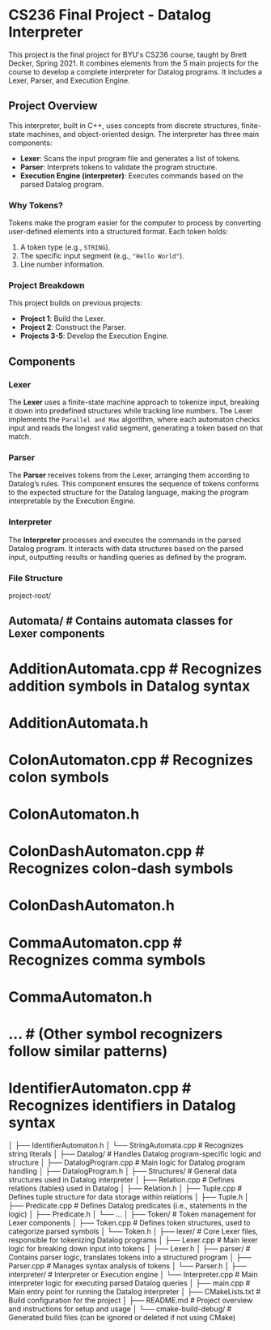 # CS236 Final Project - Datalog Interpreter

This project is the final project for BYU's CS236 course, taught by Brett Decker, Spring 2021. It combines elements from the 5 main projects for the course to develop a complete interpreter for Datalog programs. It includes a Lexer, Parser, and Execution Engine.

## Project Overview

This interpreter, built in C++, uses concepts from discrete structures, finite-state machines, and object-oriented design. The interpreter has three main components:

- **Lexer**: Scans the input program file and generates a list of tokens.
- **Parser**: Interprets tokens to validate the program structure.
- **Execution Engine (interpreter)**: Executes commands based on the parsed Datalog program.

### Why Tokens?

Tokens make the program easier for the computer to process by converting user-defined elements into a structured format. Each token holds:
1. A token type (e.g., `STRING`).
2. The specific input segment (e.g., `"Hello World"`).
3. Line number information.

### Project Breakdown

This project builds on previous projects:
- **Project 1**: Build the Lexer.
- **Project 2**: Construct the Parser.
- **Projects 3-5**: Develop the Execution Engine.

## Components

### Lexer
The **Lexer** uses a finite-state machine approach to tokenize input, breaking it down into predefined structures while tracking line numbers. The Lexer implements the `Parallel and Max` algorithm, where each automaton checks input and reads the longest valid segment, generating a token based on that match.

### Parser
The **Parser** receives tokens from the Lexer, arranging them according to Datalog’s rules. This component ensures the sequence of tokens conforms to the expected structure for the Datalog language, making the program interpretable by the Execution Engine.

### Interpreter
The **Interpreter** processes and executes the commands in the parsed Datalog program. It interacts with data structures based on the parsed input, outputting results or handling queries as defined by the program.

### File Structure
project-root/
## Automata/                           # Contains automata classes for Lexer components
# AdditionAutomata.cpp            # Recognizes addition symbols in Datalog syntax
# AdditionAutomata.h
# ColonAutomaton.cpp              # Recognizes colon symbols
# ColonAutomaton.h
# ColonDashAutomaton.cpp          # Recognizes colon-dash symbols
# ColonDashAutomaton.h
# CommaAutomaton.cpp              # Recognizes comma symbols
# CommaAutomaton.h
# ...                             # (Other symbol recognizers follow similar patterns)
# IdentifierAutomaton.cpp         # Recognizes identifiers in Datalog syntax
│   ├── IdentifierAutomaton.h
│   └── StringAutomata.cpp              # Recognizes string literals
│
├── Datalog/                            # Handles Datalog program-specific logic and structure
│   ├── DatalogProgram.cpp              # Main logic for Datalog program handling
│   ├── DatalogProgram.h
│
├── Structures/                         # General data structures used in Datalog interpreter
│   ├── Relation.cpp                    # Defines relations (tables) used in Datalog
│   ├── Relation.h
│   ├── Tuple.cpp                       # Defines tuple structure for data storage within relations
│   ├── Tuple.h
│   ├── Predicate.cpp                   # Defines Datalog predicates (i.e., statements in the logic)
│   ├── Predicate.h
│   └── ...
│
├── Token/                              # Token management for Lexer components
│   ├── Token.cpp                       # Defines token structures, used to categorize parsed symbols
│   └── Token.h
│
├── lexer/                              # Core Lexer files, responsible for tokenizing Datalog programs
│   ├── Lexer.cpp                       # Main lexer logic for breaking down input into tokens
│   ├── Lexer.h
│
├── parser/                             # Contains parser logic, translates tokens into a structured program
│   ├── Parser.cpp                      # Manages syntax analysis of tokens
│   └── Parser.h
│
├── interpreter/                        # Interpreter or Execution engine
│   └── Interpreter.cpp                 # Main interpreter logic for executing parsed Datalog queries
│
├── main.cpp                            # Main entry point for running the Datalog interpreter
│
├── CMakeLists.txt                      # Build configuration for the project
│
├── README.md                           # Project overview and instructions for setup and usage
│
└── cmake-build-debug/                  # Generated build files (can be ignored or deleted if not using CMake)



